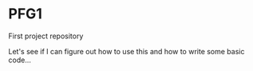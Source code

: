 # PFG1
First project repository

Let's see if I can figure out how to use this and how to write some basic code...

